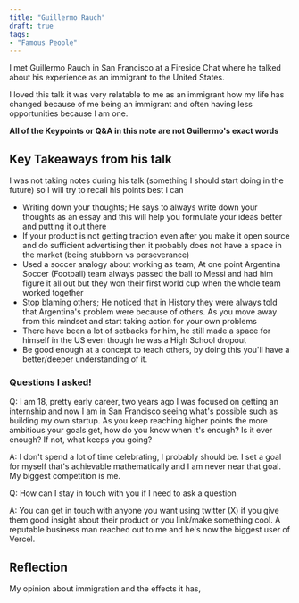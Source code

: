 ```yaml
---
title: "Guillermo Rauch"
draft: true
tags:
- "Famous People"
---
```


I met Guillermo Rauch in San Francisco at a Fireside Chat where he talked about his experience as an immigrant to the United States.

I loved this talk it was very relatable to me as an immigrant how my life has changed because of me being an immigrant and often having less opportunities because I am one.

**All of the Keypoints or Q&A in this note are not Guillermo's exact words**

## Key Takeaways from his talk

I was not taking notes during his talk (something I should start doing in the future) so I will try to recall his points best I can

- Writing down your thoughts; He says to always write down your thoughts as an essay and this will help you formulate your ideas better and putting it out there
- If your product is not getting traction even after you make it open source and do sufficient advertising then it probably does not have a space in the market (being stubborn vs perseverance)
- Used a soccer analogy about working as team; At one point Argentina Soccer (Football) team always passed the ball to Messi and had him figure it all out but they won their first world cup when the whole team worked together
- Stop blaming others; He noticed that in History they were always told that Argentina's problem were because of others. As you move away from this mindset and start taking action for your own problems
- There have been a lot of setbacks for him, he still made a space for himself in the US even though he was a High School dropout 
- Be good enough at a concept to teach others, by doing this you'll have a better/deeper understanding of it.

### Questions I asked!

Q: I am 18, pretty early career, two years ago I was focused on getting an internship and now I am in San Francisco seeing what's possible such as building my own startup. As you keep reaching higher points the more ambitious your goals get, how do you know when it's enough? Is it ever enough? If not, what keeps you going?

A: I don't spend a lot of time celebrating, I probably should be. I set a goal for myself that's achievable mathematically and I am never near that goal. My biggest competition is me.

Q: How can I stay in touch with you if I need to ask a question

A: You can get in touch with anyone you want using twitter (X) if you give them good insight about their product or you link/make something cool. A reputable business man reached out to me and he's now the biggest user of Vercel.

## Reflection

My opinion about immigration and the effects it has,